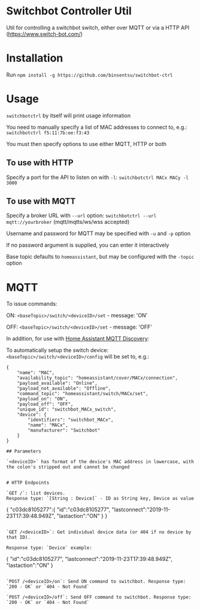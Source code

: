 # Switchbot Controller Util
Util for controlling a switchbot switch, either over MQTT or via a HTTP API (https://www.switch-bot.com/)

# Installation
Run `npm install -g https://github.com/binsentsu/switchbot-ctrl`

# Usage
`switchbotctrl` by itself will print usage information

You need to manually specify a list of MAC addresses to connect to, e.g.: `switchbotctrl f5:11:7b:ee:f3:43`


You must then specify options to use either MQTT, HTTP or both

## To use with HTTP
Specify a port for the API to listen on with `-l`:
`switchbotctrl MACx MACy -l 3000`

## To use with MQTT
Specify a broker URL with `--url` option:
`switchbotctrl --url mqtt://yourbroker` (mqtt/mqtts/ws/wss accepted)

Username and password for MQTT may be specified with `-u` and `-p` option

If no password argument is supplied, you can enter it interactively

Base topic defaults to `homeassistant`, but may be configured with the `-topic` option


# MQTT
To issue commands:

ON: `<baseTopic>/switch/<deviceID>/set` - message: 'ON'

OFF: `<baseTopic>/switch/<deviceID>/set` - message: 'OFF'

In addition, for use with [Home Assistant MQTT Discovery](https://www.home-assistant.io/docs/mqtt/discovery/):

To automatically setup the switch device:
`<baseTopic>/switch/<deviceID>/config` will be set to, e.g.:
```
{
    "name": "MAC",
    "availability_topic": "homeassistant/cover/MACx/connection",
    "payload_available": "Online",
    "payload_not_available": "Offline",
    "command_topic": "homeassistant/switch/MACx/set",
    "payload_on": "ON",
    "payload_off": "OFF",
    "unique_id": "switchbot_MACx_switch",
    "device": {
        "identifiers": "switchbot_MACx",
        "name": "MACx",
        "manufacturer": "Switchbot"
    }
}

## Parameters

`<deviceID>` has format of the device's MAC address in lowercase, with the colon's stripped out and cannot be changed


# HTTP Endpoints

`GET /`: list devices.
Response type: `[String : Device]` - ID as String key, Device as value
```
{
   "c03dc8105277":{
      "id":"c03dc8105277",
      "lastconnect":"2019-11-23T17:39:48.949Z",
      "lastaction":"ON"
   }
}
```

`GET /<deviceID>`: Get individual device data (or 404 if no device by that ID).

Response type: `Device` example:
```
{
   "id":"c03dc8105277",
   "lastconnect":"2019-11-23T17:39:48.949Z",
   "lastaction":"ON"
}
```

`POST /<deviceID>/on`: Send ON command to switchbot. Response type: `200 - OK` or `404 - Not Found`

`POST /<deviceID>/off`: Send OFF command to switchbot. Response type: `200 - OK` or `404 - Not Found`
